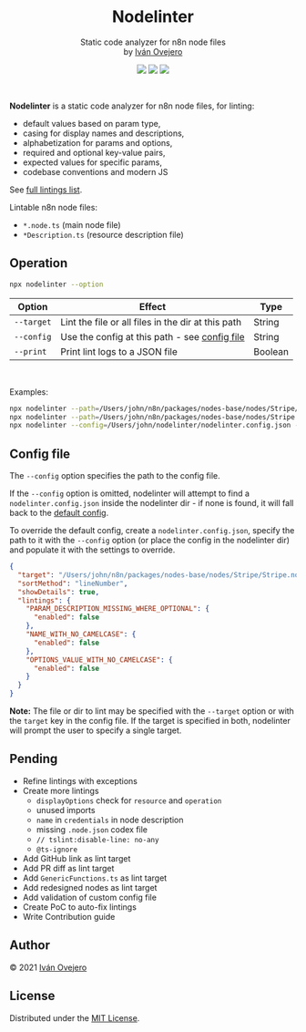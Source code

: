 <!-- <p align="center">
  <img src="logo.png" width="450" alt="Nodelinter logo" />
</p> -->

<p align="center">
  <h1 align="center">Nodelinter</h1>
</p>

<p align="center">
  Static code analyzer for n8n node files<br />
  by <a href="https://github.com/ivov">Iván Ovejero</a>
</p>

<p align="center">
  <img src="https://img.shields.io/badge/status-work%20in%20progress-blue">
  <a href="https://github.com/n8n-io"><img src="https://img.shields.io/badge/org-n8n-ff6d5a"></a>
  <img src="https://img.shields.io/badge/license-MIT-brightgreen">
</p>

<br />

<!-- <p align="center">
  <img src="screenshot.png" width="450" alt="Nodelinter screenshot" />
</p> -->

**Nodelinter** is a static code analyzer for n8n node files, for linting:

- default values based on param type,
- casing for display names and descriptions,
- alphabetization for params and options,
- required and optional key-value pairs,
- expected values for specific params,
- codebase conventions and modern JS

See [full lintings list](./src/lintings.ts).

Lintable n8n node files:

- `*.node.ts` (main node file)
- `*Description.ts` (resource description file)

## Operation

```sh
npx nodelinter --option
```

| Option     | Effect                                                        | Type    |
| ---------- | ------------------------------------------------------------- | ------- |
| `--target` | Lint the file or all files in the dir at this path            | String  |
| `--config` | Use the config at this path - see [config file](#config-file) | String  |
| `--print`  | Print lint logs to a JSON file                                | Boolean |

<br />

Examples:

```sh
npx nodelinter --path=/Users/john/n8n/packages/nodes-base/nodes/Stripe/Stripe.node.ts
npx nodelinter --path=/Users/john/n8n/packages/nodes-base/nodes/Stripe
npx nodelinter --config=/Users/john/nodelinter/nodelinter.config.json --print
```

## Config file

The `--config` option specifies the path to the config file.

If the `--config` option is omitted, nodelinter will attempt to find a `nodelinter.config.json` inside the nodelinter dir - if none is found, it will fall back to the [default config](./src/defaultConfig.ts).

To override the default config, create a `nodelinter.config.json`, specify the path to it with the `--config` option (or place the config in the nodelinter dir) and populate it with the settings to override.

```json
{
  "target": "/Users/john/n8n/packages/nodes-base/nodes/Stripe/Stripe.node.ts",
  "sortMethod": "lineNumber",
  "showDetails": true,
  "lintings": {
    "PARAM_DESCRIPTION_MISSING_WHERE_OPTIONAL": {
      "enabled": false
    },
    "NAME_WITH_NO_CAMELCASE": {
      "enabled": false
    },
    "OPTIONS_VALUE_WITH_NO_CAMELCASE": {
      "enabled": false
    }
  }
}
```

**Note:** The file or dir to lint may be specified with the `--target` option or with the `target` key in the config file. If the target is specified in both, nodelinter will prompt the user to specify a single target.

<!-- ## Classification

Lintings are tagged with one or more **lint areas**, i.e. the section of code affected by the linting, such as `default` (default values), `displayName` (user-facing names for params and options), `limit` (limit params), etc.

Every linting also flags a single **lint issue**, i.e. the type of problem flagged by the linting, such as `alphabetization` (alphabetical sorting of params or options), `casing` (proper casing for user-facing param names and options), `missing` (for missing context-dependent key-value pairs), etc.

Lintings can be toggled on and off by lint area, by lint issue, or individually. -->

## Pending

- Refine lintings with exceptions
- Create more lintings
  - `displayOptions` check for `resource` and `operation`
  - unused imports
  - `name` in `credentials` in node description
  - missing `.node.json` codex file
  - `// tslint:disable-line: no-any`
  - `@ts-ignore`
- Add GitHub link as lint target
- Add PR diff as lint target
- Add `GenericFunctions.ts` as lint target
- Add redesigned nodes as lint target
- Add validation of custom config file
- Create PoC to auto-fix lintings
- Write Contribution guide

## Author

© 2021 [Iván Ovejero](https://github.com/ivov)

## License

Distributed under the [MIT License](LICENSE.md).
